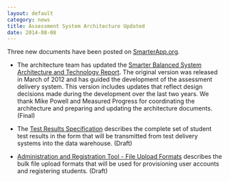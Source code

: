 ```yaml
---
layout: default
category: news
title: Assessment System Architecture Updated
date: 2014-08-08
---
```

Three new documents have been posted on [SmarterApp.org](http://www.smarterapp.org).

* The architecture team has updated the [Smarter Balanced System Architecture and Technology Report](http://www.smarterapp.org/arch/AssessmentSystemArchitecture.html). The original version was released in March of 2012 and has guided the development of the assessment delivery system. This version includes updates that reflect design decisions made during the development over the last two years. We thank Mike Powell and Measured Progress for coordinating the architecture and preparing and updating the architecture documents. (Final)

* The [Test Results Specification](http://www.smarterapp.org/specs/TestResultsData.html) describes the complete set of student test results in the form that will be transmitted from test delivery systems into the data warehouse. (Draft)

* [Administration and Registration Tool - File Upload Formats](http://www.smarterapp.org/spec/ART-Upload.html) describes the bulk file upload formats that will be used for provisioning user accounts and registering students. (Draft)